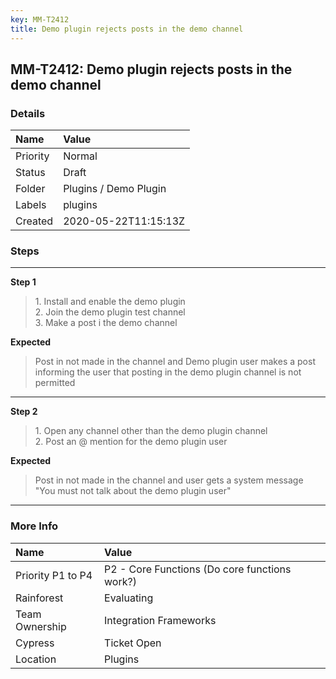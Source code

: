 ```yaml
---
key: MM-T2412
title: Demo plugin rejects posts in the demo channel
---
```


## MM-T2412: Demo plugin rejects posts in the demo channel

### Details

| Name     | Value                 |
| :------- | :-------------------- |
| Priority | Normal                |
| Status   | Draft                 |
| Folder   | Plugins / Demo Plugin |
| Labels   | plugins               |
| Created  | 2020-05-22T11:15:13Z  |

### Steps

<hr/>

**Step 1**

> <article>1. Install and enable the demo plugin<br>2. Join the demo plugin test channel<br>3. Make a post i the demo channel</article>

**Expected**

> <article>Post in not made in the channel and Demo plugin user makes a post informing the user that posting in the demo plugin channel is not permitted</article>

<hr/>

**Step 2**

> <article>1. Open any channel other than the demo plugin channel<br>2. Post an @ mention for the demo plugin user</article>

**Expected**

> <article>Post in not made in the channel and user gets a system message "You must not talk about the demo plugin user"</article>

<hr/>

### More Info

| Name              | Value                                         |
| :---------------- | :-------------------------------------------- |
| Priority P1 to P4 | P2 - Core Functions (Do core functions work?) |
| Rainforest        | Evaluating                                    |
| Team Ownership    | Integration Frameworks                        |
| Cypress           | Ticket Open                                   |
| Location          | Plugins                                       |
